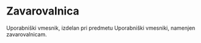 # Zavarovalnica
Uporabniški vmesnik, izdelan pri predmetu Uporabniški vmesniki, namenjen zavarovalnicam.
